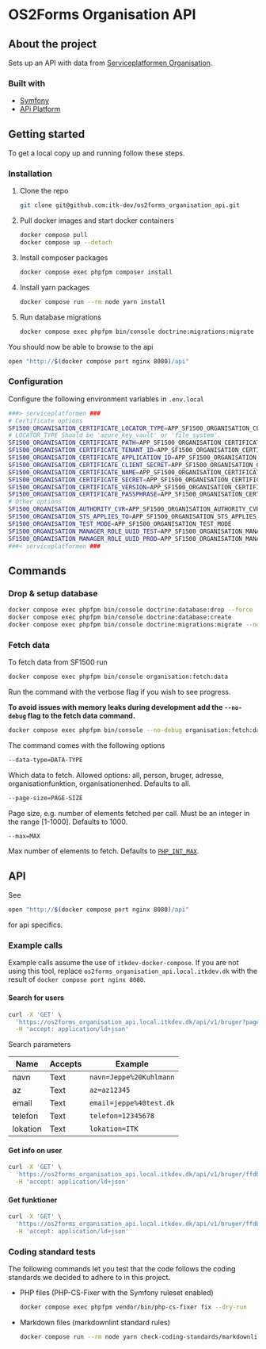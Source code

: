 # OS2Forms Organisation API

## About the project

Sets up an API with data from [Serviceplatformen Organisation](https://digitaliseringskataloget.dk/integration/sf1500).

### Built with

* [Symfony](https://symfony.com)
* [APi Platform](https://api-platform.com/)

## Getting started

To get a local copy up and running follow these steps.

### Installation

1. Clone the repo

   ```sh
   git clone git@github.com:itk-dev/os2forms_organisation_api.git
   ```

2. Pull docker images and start docker containers

   ```sh
   docker compose pull
   docker compose up --detach
   ```

3. Install composer packages

   ```sh
   docker compose exec phpfpm composer install
   ```

4. Install yarn packages

   ```sh
   docker compose run --rm node yarn install
   ```

5. Run database migrations

   ```sh
   docker compose exec phpfpm bin/console doctrine:migrations:migrate --no-interaction
   ```

You should now be able to browse to the api

```sh
open "http://$(docker compose port nginx 8080)/api"
```

### Configuration

Configure the following environment variables in `.env.local`

```sh
###> serviceplatformen ###
# Certificate options
SF1500_ORGANISATION_CERTIFICATE_LOCATOR_TYPE=APP_SF1500_ORGANISATION_CERTIFICATE_LOCATOR_TYPE
# LOCATOR_TYPE Should be 'azure_key_vault' or 'file_system'.
SF1500_ORGANISATION_CERTIFICATE_PATH=APP_SF1500_ORGANISATION_CERTIFICATE_PATH
SF1500_ORGANISATION_CERTIFICATE_TENANT_ID=APP_SF1500_ORGANISATION_CERTIFICATE_TENANT_ID
SF1500_ORGANISATION_CERTIFICATE_APPLICATION_ID=APP_SF1500_ORGANISATION_CERTIFICATE_APPLICATION_ID
SF1500_ORGANISATION_CERTIFICATE_CLIENT_SECRET=APP_SF1500_ORGANISATION_CERTIFICATE_CLIENT_SECRET
SF1500_ORGANISATION_CERTIFICATE_NAME=APP_SF1500_ORGANISATION_CERTIFICATE_NAME
SF1500_ORGANISATION_CERTIFICATE_SECRET=APP_SF1500_ORGANISATION_CERTIFICATE_SECRET
SF1500_ORGANISATION_CERTIFICATE_VERSION=APP_SF1500_ORGANISATION_CERTIFICATE_VERSION
SF1500_ORGANISATION_CERTIFICATE_PASSPHRASE=APP_SF1500_ORGANISATION_CERTIFICATE_PASSPHRASE
# Other options
SF1500_ORGANISATION_AUTHORITY_CVR=APP_SF1500_ORGANISATION_AUTHORITY_CVR
SF1500_ORGANISATION_STS_APPLIES_TO=APP_SF1500_ORGANISATION_STS_APPLIES_TO
SF1500_ORGANISATION_TEST_MODE=APP_SF1500_ORGANISATION_TEST_MODE
SF1500_ORGANISATION_MANAGER_ROLE_UUID_TEST=APP_SF1500_ORGANISATION_MANAGER_ROLE_UUID_TEST
SF1500_ORGANISATION_MANAGER_ROLE_UUID_PROD=APP_SF1500_ORGANISATION_MANAGER_ROLE_UUID_PROD
###< serviceplatformen ###
```

## Commands

### Drop & setup database

```sh
docker compose exec phpfpm bin/console doctrine:database:drop --force
docker compose exec phpfpm bin/console doctrine:database:create
docker compose exec phpfpm bin/console doctrine:migrations:migrate --no-interaction
```

### Fetch data

To fetch data from SF1500 run

```sh
docker compose exec phpfpm bin/console organisation:fetch:data
```

Run the command with the verbose flag if you wish to see progress.

**To avoid issues with memory leaks during development add the
`--no-debug` flag to the fetch data command.**

```sh
docker compose exec phpfpm bin/console --no-debug organisation:fetch:data -vvv
```

The command comes with the following options

```sh
--data-type=DATA-TYPE 
```

Which data to fetch. Allowed options: all, person, bruger,
adresse, organisationfunktion, organisationenhed. Defaults to all.

```sh
--page-size=PAGE-SIZE
```

Page size, e.g. number of elements fetched per call.
Must be an integer in the range [1-1000]. Defaults to 1000.

```sh
--max=MAX
```

Max number of elements to fetch. Defaults to [`PHP_INT_MAX`](https://www.php.net/manual/en/reserved.constants.php).

## API

See

```sh
open "http://$(docker compose port nginx 8080)/api"
```

for api specifics.

### Example calls

Example calls assume the use of `itkdev-docker-compose`.
If you are not using this tool,
replace  `os2forms_organisation_api.local.itkdev.dk`
with the result of `docker compose port nginx 8080`.

#### Search for users

```sh
curl -X 'GET' \
  'https://os2forms_organisation_api.local.itkdev.dk/api/v1/bruger?page=1&navn=Jeppe%20Kuhlmann' \
  -H 'accept: application/ld+json'
```

Search parameters

| Name    | Accepts      | Example                 |
|---------|--------------|-------------------------|
| navn    | Text         | `navn=Jeppe%20Kuhlmann` |
| az      | Text         | `az=az12345`            |
| email   | Text         | `email=jeppe%40test.dk` |
| telefon | Text         | `telefon=12345678`      |
| lokation   | Text         | `lokation=ITK`          |

#### Get info on user

```sh
curl -X 'GET' \
  'https://os2forms_organisation_api.local.itkdev.dk/api/v1/bruger/ffdb7559-2ad3-4662-9fd4-d69849939b66' \
  -H 'accept: application/ld+json'
```

#### Get funktioner

```sh
curl -X 'GET' \
  'https://os2forms_organisation_api.local.itkdev.dk/api/v1/bruger/ffdb7559-2ad3-4662-9fd4-d69849939b66/funktioner' \
  -H 'accept: application/ld+json'
```

### Coding standard tests

The following commands let you test that the code follows the coding standards
we decided to adhere to in this project.

* PHP files (PHP-CS-Fixer with the Symfony ruleset enabled)

   ```sh
   docker compose exec phpfpm vendor/bin/php-cs-fixer fix --dry-run
   ```

* Markdown files (markdownlint standard rules)

  ```sh
  docker compose run --rm node yarn check-coding-standards/markdownlint
  ```
